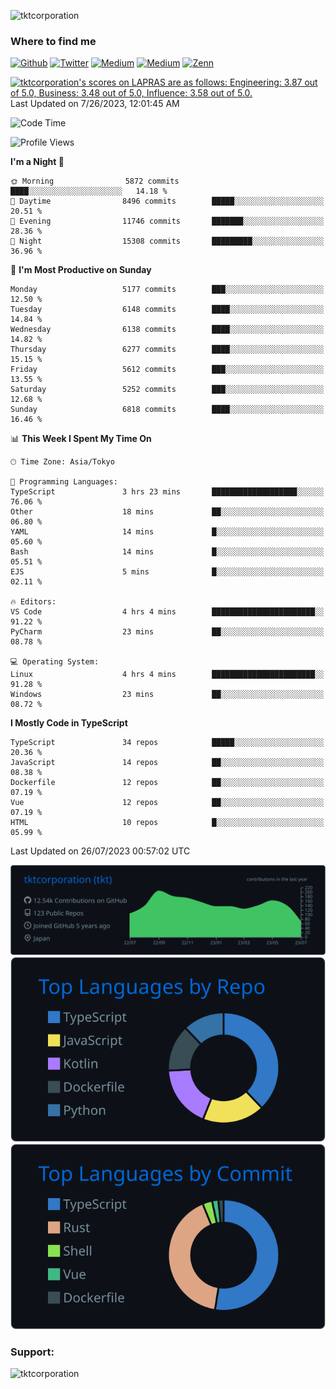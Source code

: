 <p align="left"> <img src="https://komarev.com/ghpvc/?username=tktcorporation&label=Profile%20views&color=0e75b6&style=flat" alt="tktcorporation" /> </p>

<h3>Where to find me</h3>
<p>
<a href="https://github.com/tktcorporation" target="_blank"><img alt="Github" src="https://img.shields.io/badge/GitHub-%2312100E.svg?&style=for-the-badge&logo=Github&logoColor=white" /></a>
<a href="https://twitter.com/tktcorporation" target="_blank"><img alt="Twitter" src="https://img.shields.io/badge/twitter-%231DA1F2.svg?&style=for-the-badge&logo=twitter&logoColor=white" /></a>
<a href="https://www.linkedin.com/in/tktcorporation" target="_blank"><img alt="Medium" src="https://img.shields.io/badge/linkdin-0a66c2.svg?&style=for-the-badge&logo=linkedin&logoColor=white" /></a>
<a href="https://qiita.com/tktcorporation" target="_blank"><img alt="Medium" src="https://img.shields.io/badge/qiita-55C500.svg?&style=for-the-badge&logo=qiita&logoColor=white" /></a>
<a href="https://zenn.dev/tktcorporation" target="_blank"><img alt="Zenn" src="https://img.shields.io/badge/Zenn-3EA8FF.svg?&style=for-the-badge&logo=Zenn&logoColor=white" /></a>
</p>

<!--START_SECTION:lapras-card-->
<p ><a href="https://lapras.com/public/tktcorporation" target="_blank" rel="noopener noreferrer"><img alt="tktcorporation's scores on LAPRAS are as follows: Engineering: 3.87 out of 5.0, Business: 3.48 out of 5.0, Influence: 3.58 out of 5.0." src="https://lapras-card-generator.vercel.app/api/svg?e=3.87&b=3.48&i=3.58&b1=%23232323&b2=%236d6d6d&i1=%23212121&i2=%23818181&l=en" width="300" ></a>  
Last Updated on 7/26/2023, 12:01:45 AM</p>
<!--END_SECTION:lapras-card-->
  
<!--START_SECTION:waka-->
![Code Time](http://img.shields.io/badge/Code%20Time-1%2C084%20hrs%2022%20mins-blue)

![Profile Views](http://img.shields.io/badge/Profile%20Views-1-blue)

**I'm a Night 🦉** 

```text
🌞 Morning                5872 commits        ████░░░░░░░░░░░░░░░░░░░░░   14.18 % 
🌆 Daytime                8496 commits        █████░░░░░░░░░░░░░░░░░░░░   20.51 % 
🌃 Evening                11746 commits       ███████░░░░░░░░░░░░░░░░░░   28.36 % 
🌙 Night                  15308 commits       █████████░░░░░░░░░░░░░░░░   36.96 % 
```
📅 **I'm Most Productive on Sunday** 

```text
Monday                   5177 commits        ███░░░░░░░░░░░░░░░░░░░░░░   12.50 % 
Tuesday                  6148 commits        ████░░░░░░░░░░░░░░░░░░░░░   14.84 % 
Wednesday                6138 commits        ████░░░░░░░░░░░░░░░░░░░░░   14.82 % 
Thursday                 6277 commits        ████░░░░░░░░░░░░░░░░░░░░░   15.15 % 
Friday                   5612 commits        ███░░░░░░░░░░░░░░░░░░░░░░   13.55 % 
Saturday                 5252 commits        ███░░░░░░░░░░░░░░░░░░░░░░   12.68 % 
Sunday                   6818 commits        ████░░░░░░░░░░░░░░░░░░░░░   16.46 % 
```


📊 **This Week I Spent My Time On** 

```text
🕑︎ Time Zone: Asia/Tokyo

💬 Programming Languages: 
TypeScript               3 hrs 23 mins       ███████████████████░░░░░░   76.06 % 
Other                    18 mins             ██░░░░░░░░░░░░░░░░░░░░░░░   06.80 % 
YAML                     14 mins             █░░░░░░░░░░░░░░░░░░░░░░░░   05.60 % 
Bash                     14 mins             █░░░░░░░░░░░░░░░░░░░░░░░░   05.51 % 
EJS                      5 mins              █░░░░░░░░░░░░░░░░░░░░░░░░   02.11 % 

🔥 Editors: 
VS Code                  4 hrs 4 mins        ███████████████████████░░   91.22 % 
PyCharm                  23 mins             ██░░░░░░░░░░░░░░░░░░░░░░░   08.78 % 

💻 Operating System: 
Linux                    4 hrs 4 mins        ███████████████████████░░   91.28 % 
Windows                  23 mins             ██░░░░░░░░░░░░░░░░░░░░░░░   08.72 % 
```

**I Mostly Code in TypeScript** 

```text
TypeScript               34 repos            █████░░░░░░░░░░░░░░░░░░░░   20.36 % 
JavaScript               14 repos            ██░░░░░░░░░░░░░░░░░░░░░░░   08.38 % 
Dockerfile               12 repos            ██░░░░░░░░░░░░░░░░░░░░░░░   07.19 % 
Vue                      12 repos            ██░░░░░░░░░░░░░░░░░░░░░░░   07.19 % 
HTML                     10 repos            █░░░░░░░░░░░░░░░░░░░░░░░░   05.99 % 
```




 Last Updated on 26/07/2023 00:57:02 UTC
<!--END_SECTION:waka-->

[![](https://raw.githubusercontent.com/tktcorporation/tktcorporation/master/profile-summary-card-output/github_dark/0-profile-details.svg)](https://github.com/vn7n24fzkq/github-profile-summary-cards)
[![](https://raw.githubusercontent.com/tktcorporation/tktcorporation/master/profile-summary-card-output/github_dark/1-repos-per-language.svg)](https://github.com/vn7n24fzkq/github-profile-summary-cards) [![](https://raw.githubusercontent.com/tktcorporation/tktcorporation/master/profile-summary-card-output/github_dark/2-most-commit-language.svg)](https://github.com/vn7n24fzkq/github-profile-summary-cards)

<h3 align="left">Support:</h3>
<p><a href="https://www.buymeacoffee.com/tktcorporation"> <img align="left" src="https://cdn.buymeacoffee.com/buttons/v2/default-yellow.png" height="50" width="210" alt="tktcorporation" /></a></p><br><br>
